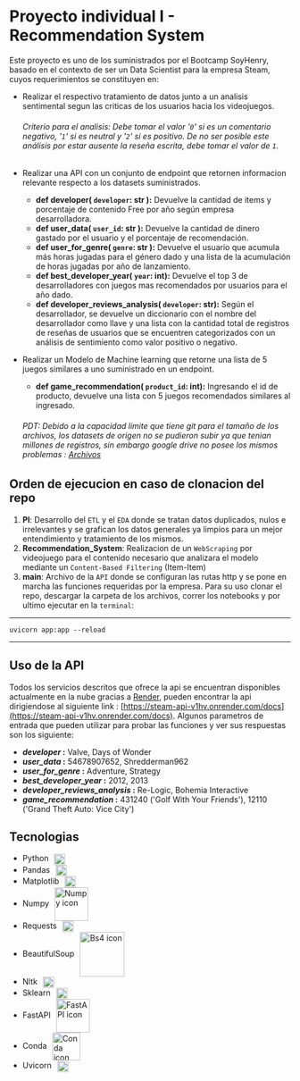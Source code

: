 # Proyecto individual I - Recommendation System

  Este proyecto es uno de los suministrados por el Bootcamp SoyHenry, basado en el contexto de ser un Data Scientist para la empresa Steam, cuyos requerimientos se constituyen en:
  - Realizar el respectivo tratamiento de datos junto a un analisis sentimental segun las criticas de los usuarios hacia los videojuegos.
    ###### Criterio para el analisis: Debe tomar el valor '`0`' si es un comentario negativo, '`1`' si es neutral y '`2`' si es positivo. De no ser posible este análisis por estar ausente la reseña escrita, debe tomar el valor de `1`.
  - Realizar una API con un conjunto de endpoint que retornen informacion relevante respecto a los datasets suministrados. 

    - **def developer( `developer`: str ):** Devuelve la cantidad de items y porcentaje de contenido Free por año según empresa desarrolladora. 
    - **def user_data( `user_id`: str ):** Devuelve la cantidad de dinero gastado por el usuario y el porcentaje de recomendación.
    - **def user_for_genre( `genre`: str ):** Devuelve el usuario que acumula más horas jugadas para el género dado y una lista de la acumulación de horas jugadas por año de lanzamiento.
    - **def best_developer_year( `year`: int):** Devuelve el top 3 de desarrolladores con juegos mas recomendados por usuarios para el año dado.
    - **def developer_reviews_analysis( `developer`: str):** Según el desarrollador, se devuelve un diccionario con el nombre del desarrollador como llave y una lista con la cantidad total de registros de reseñas de usuarios que se encuentren categorizados con un análisis de sentimiento como valor positivo o negativo.

  - Realizar un Modelo de Machine learning que retorne una lista de 5 juegos similares a uno suministrado en un endpoint.

    - **def game_recommendation( `product_id`: int):** Ingresando el id de producto, devuelve una lista con 5 juegos recomendados similares al ingresado.


     ###### PDT: Debido a la capacidad limite que tiene git para el tamaño de los archivos, los datasets de origen no se pudieron subir ya que tenian millones de registros, sin embargo google drive no posee los mismos problemas : [Archivos](https://drive.google.com/drive/folders/1kC1Wvr1krTd1S6-yIKwHvbZWdgorL9ul?usp=drive_link)

## Orden de ejecucion en caso de clonacion del repo

  1) **PI**: Desarrollo del `ETL` y el `EDA` donde se tratan datos duplicados, nulos e irrelevantes y se grafican los datos generales ya limpios para un mejor entendimiento y tratamiento de los mismos.
  2) **Recommendation_System**: Realizacion de un `WebScraping` por videojuego para el contenido necesario que analizara el modelo mediante un `Content-Based Filtering` (Item-Item)
  3) **main**: Archivo de la `API` donde se configuran las rutas http y se pone en marcha las funciones requeridas por la empresa. Para su uso clonar el repo, descargar la carpeta de los archivos, correr los notebooks y por ultimo ejecutar en la `terminal`:
  ***
  ~~~  
  uvicorn app:app --reload
  ~~~
  ***

## Uso de la API 

 Todos los servicios descritos que ofrece la api se encuentran disponibles actualmente en la nube gracias a [Render](https://render.com/), pueden encontrar la api dirigiendose al siguiente link : [https://steam-api-v1hv.onrender.com/docs](https://steam-api-v1hv.onrender.com/docs). Algunos parametros de entrada que pueden utilizar para probar las funciones y ver sus respuestas son los siguiente:

 - ***developer* :** Valve, Days of Wonder
 - ***user_data* :** 54678907652, Shredderman962
 - ***user_for_genre* :** Adventure, Strategy
 - ***best_developer_year* :** 2012, 2013
 - ***developer_reviews_analysis* :** Re-Logic, Bohemia Interactive
 - ***game_recommendation* :** 431240 ('Golf With Your Friends'), 12110 ('Grand Theft Auto: Vice City')

  ## Tecnologias

  - Python<image src="https://upload.wikimedia.org/wikipedia/commons/thumb/c/c3/Python-logo-notext.svg/1200px-Python-logo-notext.svg.png" width=20 align="center" style="margin-left:10px" alt="Python icon">
  - Pandas<image src="https://upload.wikimedia.org/wikipedia/commons/thumb/2/22/Pandas_mark.svg/225px-Pandas_mark.svg.png" width=20 align="center" style="margin-left:10px" alt="Pandas icon">
   - Matplotlib<image src="https://upload.wikimedia.org/wikipedia/commons/thumb/8/84/Matplotlib_icon.svg/2048px-Matplotlib_icon.svg.png" width=20 align="center" style="margin-left:10px" alt="Matplotlib icon">
  - Numpy<image src="https://upload.wikimedia.org/wikipedia/commons/thumb/3/31/NumPy_logo_2020.svg/1200px-NumPy_logo_2020.svg.png" width=60 align="center" style="margin-left:10px" alt="Numpy icon">
  - Requests<image src="https://upload.wikimedia.org/wikipedia/commons/2/2c/Requests-logo.png" width=20 align="center" style="margin-left:10px" alt="Requests icon">
  - BeautifulSoup<image src="https://funthon.files.wordpress.com/2017/05/bs.png?w=772" width=80 align="center" style="margin-left:10px" alt="Bs4 icon">
  - Nltk<image src="https://miro.medium.com/v2/resize:fit:592/1*YM2HXc7f4v02pZBEO8h-qw.png" width=20 align="center" style="margin-left:10px" alt="Nltk icon">
  - Sklearn<image src="https://upload.wikimedia.org/wikipedia/commons/thumb/0/05/Scikit_learn_logo_small.svg/2560px-Scikit_learn_logo_small.svg.png" width=20 align="center" style="margin-left:10px" alt="Sklearn icon">
  - FastAPI<image src="https://fastapi.tiangolo.com/img/logo-margin/logo-teal.png" width=60 align="center" style="margin-left:10px" alt="FastAPI icon">
  - Conda<image src="https://docs.crc.nd.edu/_images/conda.png" width=50 align="center" style="margin-left:10px" alt="Conda icon">
  - Uvicorn<image src="https://www.uvicorn.org/uvicorn.png" width=20 align="center" style="margin-left:10px" alt="Uvicorn icon">

